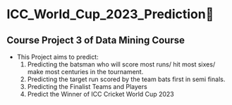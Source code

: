 # ICC_World_Cup_2023_Prediction🏏
## Course Project 3 of Data Mining Course

* This Project aims to predict:
  1. Predicting the batsman who will score most runs/ hit most sixes/ make most centuries in the tournament.
  2. Predicting the target run scored by the team bats first in semi finals.
  3. Predicting the Finalist Teams and Players
  4. Predict the Winner of ICC Cricket World Cup 2023
 
  
